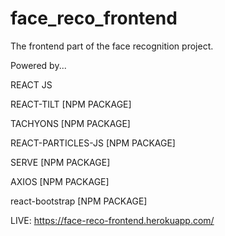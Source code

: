 # face_reco_frontend
The frontend part of the face recognition project.

Powered by...

REACT JS

REACT-TILT [NPM PACKAGE]

TACHYONS [NPM PACKAGE]

REACT-PARTICLES-JS [NPM PACKAGE]

SERVE [NPM PACKAGE]

AXIOS [NPM PACKAGE]

react-bootstrap [NPM PACKAGE]

LIVE: https://face-reco-frontend.herokuapp.com/
